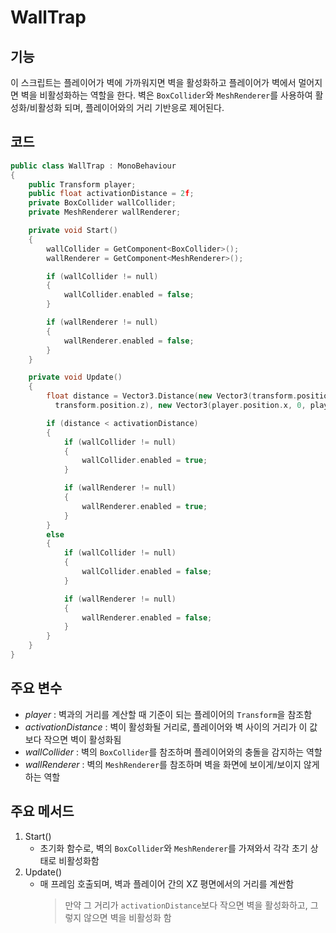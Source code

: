 # WallTrap
## 기능
이 스크립트는 플레이어가 벽에 가까워지면 벽을 활성화하고 플레이어가 벽에서 멀어지면 벽을 비활성화하는 역할을 한다. 벽은 `BoxCollider`와 `MeshRenderer`를 사용하여 활성화/비활성화 되며, 플레이어와의 거리 기반응로 제어된다.

## 코드
```c++
public class WallTrap : MonoBehaviour
{
    public Transform player; 
    public float activationDistance = 2f; 
    private BoxCollider wallCollider; 
    private MeshRenderer wallRenderer;

    private void Start()
    {
        wallCollider = GetComponent<BoxCollider>();
        wallRenderer = GetComponent<MeshRenderer>();

        if (wallCollider != null)
        {
            wallCollider.enabled = false; 
        }

        if (wallRenderer != null)
        {
            wallRenderer.enabled = false;
        }
    }

    private void Update()
    {
        float distance = Vector3.Distance(new Vector3(transform.position.x, 0,
          transform.position.z), new Vector3(player.position.x, 0, player.position.z));

        if (distance < activationDistance)
        {
            if (wallCollider != null)
            {
                wallCollider.enabled = true; 
            }

            if (wallRenderer != null)
            {
                wallRenderer.enabled = true; 
            }
        }
        else
        {
            if (wallCollider != null)
            {
                wallCollider.enabled = false; 
            }

            if (wallRenderer != null)
            {
                wallRenderer.enabled = false; 
            }
        }
    }
}
```

## 주요 변수
- *player* : 벽과의 거리를 계산할 때 기준이 되는 플레이어의 `Transform`을 참조함
- *activationDistance* : 벽이 활성화될 거리로, 플레이어와 벽 사이의 거리가 이 값보다 작으면 벽이 활성화됨
- *wallCollider* : 벽의 `BoxCollider`를 참조하며 플레이어와의 충돌을 감지하는 역할
- *wallRenderer* : 벽의 `MeshRenderer`를 참조하며 벽을 화면에 보이게/보이지 않게 하는 역할

## 주요 메서드
1. Start()
   - 초기화 함수로, 벽의 `BoxCollider`와 `MeshRenderer`를 가져와서 각각 초기 상태로 비활성화함
2. Update()
   - 매 프레임 호출되며, 벽과 플레이어 간의 XZ 평면에서의 거리를 계싼함
     > 만약 그 거리가 `activationDistance`보다 작으면 벽을 활성화하고, 그렇지 않으면 벽을 비활성화 함

